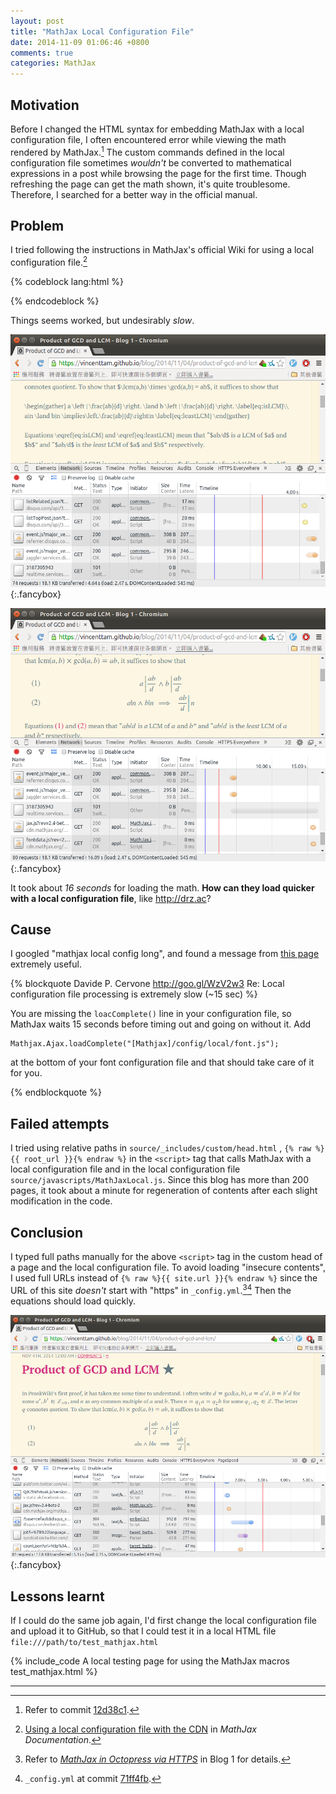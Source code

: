 ```yaml
---
layout: post
title: "MathJax Local Configuration File"
date: 2014-11-09 01:06:46 +0800
comments: true
categories: MathJax
---
```


Motivation
---

Before I changed the HTML syntax for embedding MathJax with a local
configuration file, I often encountered error while viewing the math
rendered by MathJax.[^12d38c1]  The custom commands defined in the
local configuration file sometimes *wouldn't* be converted to
mathematical expressions in a post while browsing the page for the
first time.  Though refreshing the page can get the math shown, it's
quite troublesome.  Therefore, I searched for a better way in the
official manual.

Problem
---

I tried following the instructions in MathJax's official Wiki for
using a local configuration file.[^mathjax_doc]

{% codeblock lang:html %}
<script type="text/javascript"
   src="//cdn.mathjax.org/mathjax/latest/MathJax.js?config=TeX-AMS_HTML,/javascripts/MathJaxLocal.js">
</script>
{% endcodeblock %}

Things seems worked, but undesirably *slow*.

![loading time graph](/images/posts/MathJaxLocalConfigSlow/slow1.png){:.fancybox}

![loading time graph](/images/posts/MathJaxLocalConfigSlow/slow2.png){:.fancybox}

It took about *16 seconds* for loading the math.  **How can they load
quicker with a local configuration file**, like <http://drz.ac>?

<!-- more -->

Cause
---

I googled "mathjax local config long", and found a message from
[this page][src] extremely useful.

{% blockquote Davide P. Cervone http://goo.gl/WzV2w3 Re: Local configuration file processing is extremely slow (~15 sec) %}
<p>You are missing the <code>loacComplete()</code> line in your configuration file, so MathJax waits 15 seconds before timing out and going on without it.  Add</p><pre><code>Mathjax.Ajax.loadComplete("[Mathjax]/config/local/font.js");</code></pre><p>at the bottom of your font configuration file and that should take care of it for you.</p>
{% endblockquote %}

Failed attempts
---

I tried using relative paths in `source/_includes/custom/head.html`
, `{% raw %}{{ root_url }}{% endraw %}` in the `<script>` tag that
calls MathJax with a local configuration file and in the local
configuration file `source/javascripts/MathJaxLocal.js`.  Since this
blog has more than 200 pages, it took about a minute for regeneration
of contents after each slight modification in the code.

Conclusion
---

I typed full paths manually for the above `<script>` tag in the custom
head of a page and the local configuration file.  To avoid loading
"insecure contents", I used full URLs instead of
`{% raw %}{{ site.url }}{% endraw %}` since the URL of this site
*doesn't* start with "https" in `_config.yml`.[^https][^config_yml]
Then the equations should load quickly.

![loading time graph](/images/posts/MathJaxLocalConfigSlow/ok.png){:.fancybox}

Lessons learnt
---

If I could do the same job again, I'd first change the local
configuration file and upload it to GitHub, so that I could test it in
a local HTML file `file:///path/to/test_mathjax.html`

{% include_code A local testing page for using the MathJax macros test_mathjax.html %}

---
[^12d38c1]: Refer to commit [12d38c1].
[^mathjax_doc]:
    [Using a local configuration file with the CDN][mathjax_doc] in
    *MathJax Documentation*.

[^https]:
    Refer to [*MathJax in Octopress via HTTPS*][pp] in Blog 1 for
    details.

[^config_yml]: `_config.yml` at commit [71ff4fb].

[12d38c1]: https://github.com/VincentTam/vincenttam.github.io/commit/12d38c1#diff-0
[mathjax_doc]: http://docs.mathjax.org/en/latest/configuration.html#using-a-local-configuration-file-with-the-cdn
[src]: https://groups.google.com/forum/#!msg/mathjax-users/iIvf2RkNdF4/Bi_TFDR3AsUJ
[pp]: /blog/2014/06/05/mathjax-in-octopress-via-https/
[71ff4fb]: https://github.com/VincentTam/vincenttam.github.io/blob/71ff4fb/_config.yml
